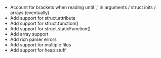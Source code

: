 
- Account for brackets when reading until ',' in arguments / struct inits / arrays (eventually)
- Add support for struct.attribute
- Add support for struct.function()
- Add support for struct.staticFunction()
- Add array support
- Add rich parser errors
- Add support for multiple files
- Add support for heap stuff


